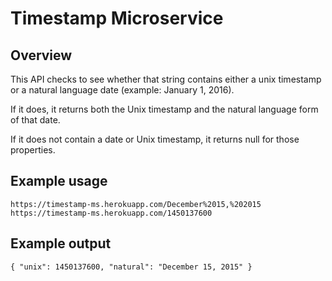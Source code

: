 # Timestamp Microservice

## Overview

This API checks to see whether that string contains either a unix timestamp or a natural language date (example: January 1, 2016).

If it does, it returns both the Unix timestamp and the natural language form of that date.

If it does not contain a date or Unix timestamp, it returns null for those properties.

## Example usage

```
https://timestamp-ms.herokuapp.com/December%2015,%202015
https://timestamp-ms.herokuapp.com/1450137600
```

## Example output

```
{ "unix": 1450137600, "natural": "December 15, 2015" }
```